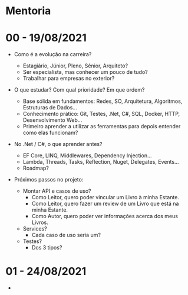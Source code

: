 # Mentoria

# 00 - 19/08/2021

- Como é a evolução na carreira?
    - Estagiário, Júnior, Pleno, Sênior, Arquiteto?
    - Ser especialista, mas conhecer um pouco de tudo?
    - Trabalhar para empresas no exterior?

- O que estudar? Com qual prioridade? Em que ordem?
    - Base sólida em fundamentos: Redes, SO, Arquitetura, Algoritmos, Estruturas de Dados...
    - Conhecimento prático: Git, Testes, .Net, C#, SQL, Docker, HTTP, Desenvolvimento Web...
    - Primeiro aprender a utilizar as ferramentas para depois entender como elas funcionam?

- No .Net / C#, o que aprender antes?
    - EF Core, LINQ, Middlewares, Dependency Injection...
    - Lambda, Threads, Tasks, Reflection, Nuget, Delegates, Events...
    - Roadmap?

- Próximos passos no projeto:
    - Montar API e casos de uso?
        - Como Leitor, quero poder vincular um Livro à minha Estante.
        - Como Leitor, quero fazer um review de um Livro que está na minha Estante.
        - Como Autor, quero poder ver informações acerca dos meus Livros.
    - Services?
        - Cada caso de uso seria um?
    - Testes?
        - Dos 3 tipos?

# 01 - 24/08/2021

- 
